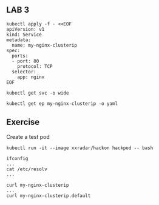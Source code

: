 ## LAB 3

```
kubectl apply -f - <<EOF
apiVersion: v1
kind: Service
metadata:
  name: my-nginx-clusterip
spec:
  ports:
  - port: 80
    protocol: TCP
  selector:
    app: nginx
EOF
```
```
kubectl get svc -o wide
```
```
kubectl get ep my-nginx-clusterip -o yaml
```

## Exercise
Create a test pod
```
kubectl run -it --image xxradar/hackon hackpod -- bash
```
```
ifconfig
...
cat /etc/resolv
...
```
```
curl my-nginx-clusterip
...
curl my-nginx-clusterip.default
```


